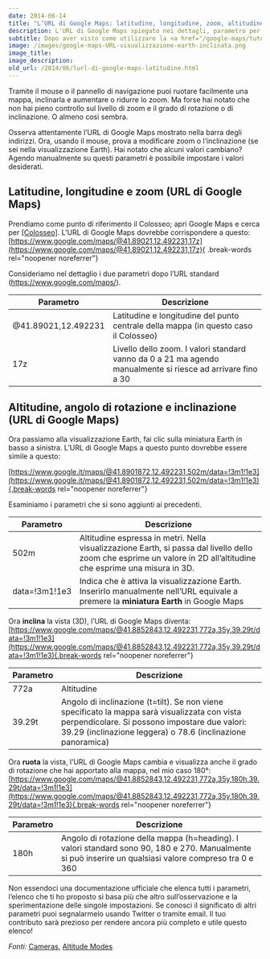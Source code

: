```yaml
---
date: 2014-06-14
title: "L’URL di Google Maps: latitudine, longitudine, zoom, altitudine, angolo di rotazione e inclinazione"
description: L'URL di Google Maps spiegato nei dettagli, parametro per parametro
subtitle: Dopo aver visto come utilizzare la <a href="/google-maps/tutorial/visualizzazione-earth-di-google-maps/">visualizzazione Earth in Google Maps</a> e <a href="/google-maps/tutorial/coordinate-di-latitudine-e-longitudine-nuovo-google-maps/">come impostare latitudine e longitudine</a> ora è venuto il momento di dare uno sguardo più approfondito all’URL di Google Maps per scoprirne insieme i segreti.
image: /images/google-maps-URL-visualizzazione-earth-inclinata.png
image_title:
image_description:
old_url: /2014/06/lurl-di-google-maps-latitudine.html
---
```


Tramite il mouse o il pannello di navigazione puoi ruotare facilmente una mappa, inclinarla e aumentare o ridurre lo zoom. Ma forse hai notato che non hai pieno controllo sul livello di zoom e il grado di rotazione o di inclinazione. O almeno così sembra.

Osserva attentamente l’URL di Google Maps mostrato nella barra degli indirizzi. Ora, usando il mouse, prova a modificare zoom o l’inclinazione (se sei nella visualizzazione Earth). Hai notato che alcuni valori cambiano? Agendo manualmente su questi parametri è possibile impostare i valori desiderati.

## Latitudine, longitudine e zoom (URL di Google Maps)

Prendiamo come punto di riferimento il Colosseo; apri Google Maps e cerca per [[Colosseo]](https://www.google.com/maps/@41.89021,12.492231,17z). L’URL di Google Maps dovrebbe corrispondere a questo: [https://www.google.com/maps/@41.89021,12.492231,17z](https://www.google.com/maps/@41.89021,12.492231,17z){ .break-words rel="noopener noreferrer"}

Consideriamo nel dettaglio i due parametri dopo l’URL standard (<https://www.google.com/maps/>).

| Parametro           | Descrizione                                                                                                 |
| ------------------- | ----------------------------------------------------------------------------------------------------------- |
| @41.89021,12.492231 | Latitudine e longitudine del punto centrale della mappa (in questo caso il Colosseo)                        |
| 17z                 | Livello dello zoom. I valori standard vanno da 0 a 21 ma agendo manualmente si riesce ad arrivare fino a 30 |

## Altitudine, angolo di rotazione e inclinazione (URL di Google Maps)

Ora passiamo alla visualizzazione Earth, fai clic sulla miniatura Earth in basso a sinistra. L’URL di Google Maps a questo punto dovrebbe essere simile a questo:

[https://www.google.it/maps/@41.8901872,12.492231,502m/data=!3m1!1e3](https://www.google.it/maps/@41.8901872,12.492231,502m/data=!3m1!1e3){.break-words rel="noopener noreferrer"}

Esaminiamo i parametri che si sono aggiunti ai precedenti.

| Parametro     | Descrizione                                                                                                                                                         |
| ------------- | ------------------------------------------------------------------------------------------------------------------------------------------------------------------- |
| 502m          | Altitudine espressa in metri. Nella visualizzazione Earth, si passa dal livello dello zoom che esprime un valore in 2D all’altitudine che esprime una misura in 3D. |
| data=!3m1!1e3 | Indica che è attiva la visualizzazione Earth. Inserirlo manualmente nell’URL equivale a premere la **miniatura Earth** in Google Maps                               |

Ora **inclina** la vista (3D), l’URL di Google Maps diventa:
[https://www.google.com/maps/@41.8852843,12.492231,772a,35y,39.29t/data=!3m1!1e3](https://www.google.com/maps/@41.8852843,12.492231,772a,35y,39.29t/data=!3m1!1e3){.break-words rel="noopener noreferrer"}

| Parametro | Descrizione                                                                                                                                                                                                   |
| --------- | ------------------------------------------------------------------------------------------------------------------------------------------------------------------------------------------------------------- |
| 772a      | Altitudine                                                                                                                                                                                                    |
| 39.29t    | Angolo di inclinazione (t=tilt). Se non viene specificato la mappa sarà visualizzata con vista perpendicolare. Si possono impostare due valori: 39.29 (inclinazione leggera) o 78.6 (inclinazione panoramica) |

Ora **ruota** la vista, l’URL di Google Maps cambia e visualizza anche il grado di rotazione che hai apportato alla mappa, nel mio caso 180°:
[https://www.google.com/maps/@41.8852843,12.492231,772a,35y,180h,39.29t/data=!3m1!1e3](https://www.google.com/maps/@41.8852843,12.492231,772a,35y,180h,39.29t/data=!3m1!1e3){.break-words rel="noopener noreferrer"}

| Parametro | Descrizione                                                                                                                                             |
| --------- | ------------------------------------------------------------------------------------------------------------------------------------------------------- |
| 180h      | Angolo di rotazione della mappa (h=heading). I valori standard sono 90, 180 e 270. Manualmente si può inserire un qualsiasi valore compreso tra 0 e 360 |

Non essendoci una documentazione ufficiale che elenca tutti i parametri, l’elenco che ti ho proposto si basa più che altro sull’osservazione e la sperimentazione delle singole impostazioni. Se conosci il significato di altri parametri puoi segnalarmelo usando Twitter o tramite email. Il tuo contributo sarà prezioso per rendere ancora più completo e utile questo elenco!

_Fonti:_
[Cameras](https://developers.google.com/kml/documentation/cameras), [Altitude Modes](https://developers.google.com/kml/documentation/altitudemode)
